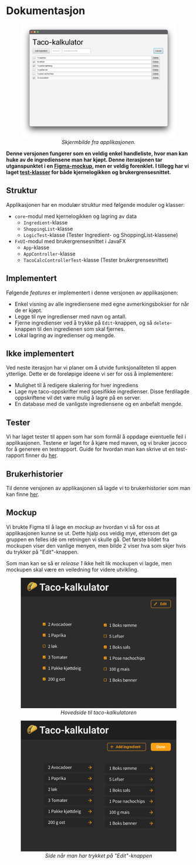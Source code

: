# Dokumentasjon
<p>
    <figure align="center">
        <img src="resources/deliverable_1_screenshot.png" alt="Mockup" width="600"/>
        <figcaption><i>Skjermbilde fra applikasjonen.</i></figcaption>
    </figure>
</p>

**Denne versjonen fungerer som en veldig enkel handleliste, hvor man kan huke av de ingrediensene man har kjøpt. Denne iterasjonen tar utganspunktet i en [Figma-mockup](#mockup), men er veldig forenklet. I tillegg har vi laget [test-klasser](#tester) for både kjernelogikken og brukergrensesnittet.**

## Struktur
Applikasjonen har en modulær struktur med følgende moduler og klasser:
* `core`-modul med kjernelogikken og lagring av data
    * `Ingredient`-klasse
    * `ShoppingList`-klasse
    * `LogicTest`-klasse (Tester Ingredient- og ShoppingList-klassene)
* `FxUI`-modul med brukergrensesnittet i JavaFX
    * `App`-klasse
    * `AppController`-klasse
    * `TacoCalcControllerTest`-klasse (Tester brukergrensesnittet)
## Implementert
Følgende *features* er implementert i denne versjonen av applikasjonen:
* Enkel visning av alle ingrediensene med egne avmerkingsbokser for når de er kjøpt.
* Legge til nye ingredienser med navn og antall.
* Fjerne ingredienser ved å trykke på `Edit`-knappen, og så `delete`-knappen til den ingredienen som skal fjernes. 
* Lokal lagring av ingredienser og mengde. 

## Ikke implementert
Ved neste iterasjon har vi planer om å utvide funksjonaliteten til appen ytterlige. Dette er de foreløpige ideene vi ser for oss å implementere:
* Mulighet til å redigere skalering for hver ingrediens
* Lage nye taco-oppskrifter med spesifikke ingredienser. Disse ferdilagde oppskriftene vil det være mulig å lagre på en server.
* En database med de vanligste ingrediensene og en anbefalt mengde. 

## Tester
Vi har laget tester til appen som har som formål å oppdage eventuelle feil i applikasjonen. Testene er laget for å kjøre med maven, og vi bruker jacoco for å generere en testrapport. Guide for hvordan man kan skrive ut en test-rapport finner du [her](/tacocalc/README.md#kjøring-av-tester).

## Brukerhistorier
Til denne versjonen av applikasjonen så lagde vi to brukerhistorier som man kan finne [her](/docs/release%201/brukerhistorier.md).

## Mockup
Vi brukte Figma til å lage en *mockup* av hvordan vi så for oss at applikasjonen kunne se ut. Dette hjalp oss veldig mye, ettersom det ga gruppen en felles idé om retningen  vi skulle gå. Det første bildet fra mockupen viser den vanlige menyen, men bilde 2 viser hva som skjer hvis du trykker på "Edit"-knappen. 

Som man kan se så er *release 1* ikke helt lik mockupen vi lagde, men mockupen skal være en veiledning for videre utvikling.

<p>
    <figure align="center">
        <img src="resources/figma_prototype_1.png" alt="Mockup" width="600"/>
        <figcaption><i>Hovedside til taco-kalkulatoren</i></figcaption>
    </figure>
</p>
<p>
    <figure align="center">
        <img src="resources/figma_prototype_2.png" alt="Mockup" width="600"/>
        <figcaption><i>Side når man har trykket på "Edit"-knappen</i></figcaption>
    </figure>
</p>
